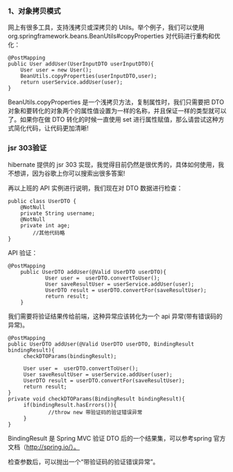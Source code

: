 ### 1、对象拷贝模式

网上有很多工具，支持浅拷贝或深拷贝的 Utils。举个例子，我们可以使用 org.springframework.beans.BeanUtils#copyProperties 对代码进行重构和优化：

```
@PostMapping
public User addUser(UserInputDTO userInputDTO){
    User user = new User();
    BeanUtils.copyProperties(userInputDTO,user);
    return userService.addUser(user);
}
```
BeanUtils.copyProperties 是一个浅拷贝方法，复制属性时，我们只需要把 DTO 对象和要转化的对象两个的属性值设置为一样的名称，并且保证一样的类型就可以了。如果你在做 DTO 转化的时候一直使用 set 进行属性赋值，那么请尝试这种方式简化代码，让代码更加清晰!


### jsr 303验证

hibernate 提供的 jsr 303 实现，我觉得目前仍然是很优秀的，具体如何使用，我不想讲，因为谷歌上你可以搜索出很多答案!

再以上班的 API 实例进行说明，我们现在对 DTO 数据进行检查：
```
public class UserDTO {
    @NotNull
    private String username;
    @NotNull
    private int age;
        //其他代码略
}
```
API 验证：
```
@PostMapping
    public UserDTO addUser(@Valid UserDTO userDTO){
            User user =  userDTO.convertToUser();
            User saveResultUser = userService.addUser(user);
            UserDTO result = userDTO.convertFor(saveResultUser);
            return result;
    }
```
我们需要将验证结果传给前端，这种异常应该转化为一个 api 异常(带有错误码的异常)。
```
@PostMapping
public UserDTO addUser(@Valid UserDTO userDTO, BindingResult bindingResult){
     checkDTOParams(bindingResult);

     User user =  userDTO.convertToUser();
     User saveResultUser = userService.addUser(user);
     UserDTO result = userDTO.convertFor(saveResultUser);
     return result;
}
private void checkDTOParams(BindingResult bindingResult){
     if(bindingResult.hasErrors()){
             //throw new 带验证码的验证错误异常
     }
}
```
BindingResult 是 Spring MVC 验证 DTO 后的一个结果集，可以参考spring 官方文档（http://spring.io/）。

检查参数后，可以抛出一个“带验证码的验证错误异常”。